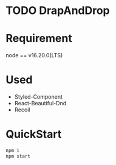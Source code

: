 # TODO DrapAndDrop

# Requirement
node == v16.20.0(LTS)

# Used
- Styled-Component
- React-Beautiful-Dnd
- Recoil

# QuickStart
```bash
npm i
npm start
```
